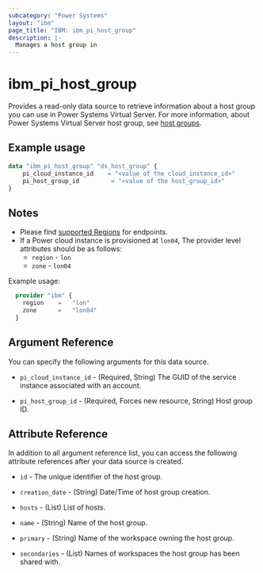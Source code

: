 ```yaml
---
subcategory: "Power Systems"
layout: "ibm"
page_title: "IBM: ibm_pi_host_group"
description: |-
  Manages a host group in
---
```


# ibm_pi_host_group

Provides a read-only data source to retrieve information about a host group you can use in Power Systems Virtual Server. For more information, about Power Systems Virtual Server host group, see [host groups](https://cloud.ibm.com/apidocs/power-cloud#endpoint).

## Example usage

```terraform
data "ibm_pi_host_group" "ds_host_group" {
    pi_cloud_instance_id    = "<value of the cloud_instance_id>"
    pi_host_group_id         = "<value of the host_group_id>"
}
```

## Notes

- Please find [supported Regions](https://cloud.ibm.com/apidocs/power-cloud#endpoint) for endpoints.
- If a Power cloud instance is provisioned at `lon04`, The provider level attributes should be as follows:
  - `region` - `lon`
  - `zone` - `lon04`
  
Example usage:

  ```terraform
    provider "ibm" { 
      region    =   "lon"
      zone      =   "lon04"
    }
  ```

## Argument Reference

You can specify the following arguments for this data source.

- `pi_cloud_instance_id` - (Required, String) The GUID of the service instance associated with an account.

- `pi_host_group_id` - (Required, Forces new resource, String) Host group ID.

## Attribute Reference

In addition to all argument reference list, you can access the following attribute references after your data source is created.

- `id` - The unique identifier of the host group.
- `creation_date` - (String) Date/Time of host group creation.

- `hosts` - (List) List of hosts.

- `name` - (String) Name of the host group.

- `primary` - (String) Name of the workspace owning the host group.

- `secondaries` - (List) Names of workspaces the host group has been shared with.
